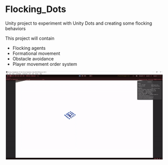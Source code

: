 # Flocking_Dots
Unity project to experiment with Unity Dots and creating some flocking behaviors

This project will contain

- Flocking agents
- Formational movement
- Obstacle avoidance
- Player movement order system
<p align="center">
  <img src="https://github.com/NWagter/Flocking_Dots/blob/main/Gifs/SimpleFormation_01.gif" width="500"/>
</p>
